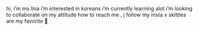 hi, i’m ms lina 
i’m interested in koreans
i’m currently learning alot
i’m looking to collaborate on my attitude
how to reach me , j follow my insta x
skittles are my favorite 🌈
